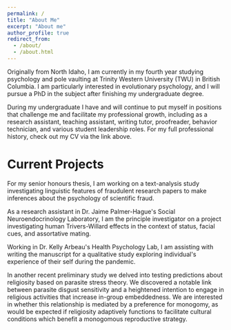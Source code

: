 ```yaml
---
permalink: /
title: "About Me"
excerpt: "About me"
author_profile: true
redirect_from: 
  - /about/
  - /about.html
---
```


Originally from North Idaho, I am currently in my fourth year studying psychology and pole vaulting at Trinity Western University (TWU) in British Columbia. I am particularly interested in evolutionary psychology, and I will pursue a PhD in the subject after finishing my undergraduate degree.

During my undergraduate I have and will continue to put myself in positions that challenge me and facilitate my professional growth, including as a research assistant, teaching assistant, writing tutor, proofreader, behavior technician, and various student leadership roles. For my full professional history, check out my CV via the link above.

Current Projects
======
For my senior honours thesis, I am working on a text-analysis study investigating linguistic features of fraudulent research papers to make inferences about the psychology of scientific fraud.

As a research assistant in Dr. Jaime Palmer-Hague's Social Neuroendocrinology Laboratory, I am the principle investigator on a project investigating human Trivers-Willard effects in the context of status, facial cues, and assortative mating.

Working in Dr. Kelly Arbeau's Health Psychology Lab, I am assisting with writing the manuscript for a qualitative study exploring individual's experience of their self during the pandemic.

In another recent preliminary study we delved into testing predictions about religiosity based on parasite stress theory. We discovered a notable link between parasite disgust sensitivity and a heightened intention to engage in religious activities that increase in-group embeddedness. We are interested in whether this relationship is mediated by a preference for monogomy, as would be expected if religiosity adaptively functions to facilitate cultural conditions which benefit a monogomous reproductive strategy.